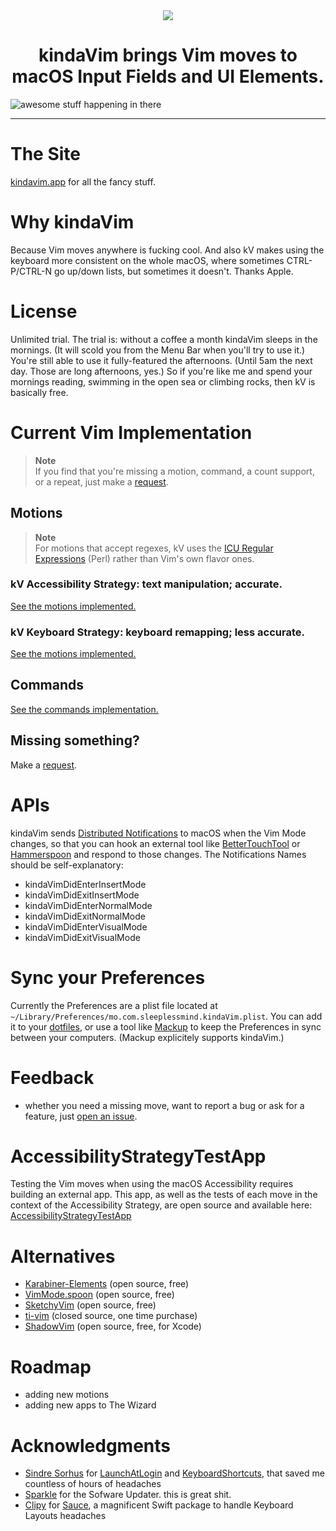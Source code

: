 <div align="center">
    <img src="https://github.com/godbout/kindaVim.theapp/blob/master/assets/icon.png">
    <h1>kindaVim brings Vim moves to macOS Input Fields and UI Elements.</h1>
</div>

![awesome stuff happening in there](https://raw.githubusercontent.com/godbout/kindaVim.theapp/master/assets/gif.gif "hehe")

---

# The Site

[kindavim.app](https://kindavim.app) for all the fancy stuff.

# Why kindaVim

Because Vim moves anywhere is fucking cool.
And also kV makes using the keyboard more consistent on the whole macOS, where sometimes CTRL-P/CTRL-N go up/down lists, but sometimes it doesn't.
Thanks Apple.

# License

Unlimited trial.
The trial is: without a coffee a month kindaVim sleeps in the mornings. (It will scold you from the Menu Bar when you'll try to use it.)
You're still able to use it fully-featured the afternoons. (Until 5am the next day. Those are long afternoons, yes.)
So if you're like me and spend your mornings reading, swimming in the open sea or climbing rocks, then kV is basically free.

# Current Vim Implementation

> **Note**  
> If you find that you're missing a motion, command, a count support, or a repeat, just make a [request](https://github.com/godbout/kindaVim.docs/issues/139).

## Motions

> **Note**  
> For motions that accept regexes, kV uses the [ICU Regular Expressions](https://unicode-org.github.io/icu/userguide/strings/regexp.html) (Perl) rather than Vim's own flavor ones.

### kV Accessibility Strategy: text manipulation; accurate.

[See the motions implemented.](https://github.com/godbout/kindaVim.theapp/blob/master/AccessibilityStrategyImplementation.md#accessibility-strategy)

### kV Keyboard Strategy: keyboard remapping; less accurate.

[See the motions implemented.](https://github.com/godbout/kindaVim.theapp/blob/master/KeyboardStrategyImplementation.md#keyboard-strategy)

## Commands

[See the commands implementation.](https://github.com/godbout/kindaVim.theapp/blob/master/CommandsImplementation.md#commands)

## Missing something?

Make a [request](https://github.com/godbout/kindaVim.docs/issues/139).

# APIs

kindaVim sends [Distributed Notifications](https://developer.apple.com/documentation/foundation/distributednotificationcenter) to macOS when the Vim Mode changes, so that you can hook an external tool like [BetterTouchTool](https://www.google.com/search?q=bettertouchtool) or [Hammerspoon](https://www.hammerspoon.org) and respond to those changes.
The Notifications Names should be self-explanatory:
* kindaVimDidEnterInsertMode
* kindaVimDidExitInsertMode
* kindaVimDidEnterNormalMode
* kindaVimDidExitNormalMode
* kindaVimDidEnterVisualMode
* kindaVimDidExitVisualMode

# Sync your Preferences

Currently the Preferences are a plist file located at `~/Library/Preferences/mo.com.sleeplessmind.kindaVim.plist`.
You can add it to your [dotfiles](https://dotfiles.github.io), or use a tool like [Mackup](https://github.com/lra/mackup) to keep the Preferences in sync between your computers. (Mackup explicitely supports kindaVim.) 

# Feedback

* whether you need a missing move, want to report a bug or ask for a feature, just [open an issue](https://github.com/godbout/kindaVim.theapp/issues/new).

# AccessibilityStrategyTestApp

Testing the Vim moves when using the macOS Accessibility requires building an external app. This app, as well as the tests of each move in the context of the Accessibility Strategy, are open source and available here: [AccessibilityStrategyTestApp](https://github.com/godbout/AccessibilityStrategyTestApp)

# Alternatives

* [Karabiner-Elements](https://karabiner-elements.pqrs.org) (open source, free)
* [VimMode.spoon](https://github.com/dbalatero/VimMode.spoon) (open source, free)
* [SketchyVim](https://github.com/FelixKratz/SketchyVim) (open source, free)
* [ti-vim](https://vim.tonisives.com) (closed source, one time purchase)
* [ShadowVim](https://github.com/mickael-menu/ShadowVim) (open source, free, for Xcode)

# Roadmap

* adding new motions
* adding new apps to The Wizard

# Acknowledgments

* [Sindre Sorhus](https://github.com/sindresorhus) for [LaunchAtLogin](https://github.com/sindresorhus/LaunchAtLogin) and [KeyboardShortcuts](https://github.com/sindresorhus/KeyboardShortcuts), that saved me countless of hours of headaches
* [Sparkle](https://sparkle-project.org) for the Sofware Updater. this is great shit.
* [Clipy](https://github.com/Clipy) for [Sauce](https://github.com/Clipy/Sauce), a magnificent Swift package to handle Keyboard Layouts headaches
